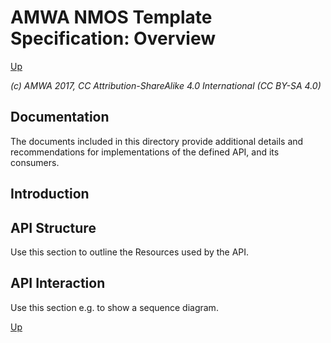 # AMWA NMOS Template Specification: Overview
[Up](..)

_(c) AMWA 2017, CC Attribution-ShareAlike 4.0 International (CC BY-SA 4.0)_

## Documentation

The documents included in this directory provide additional details and recommendations for implementations of the defined API, and its consumers.

## Introduction

## API Structure

Use this section to outline the Resources used by the API.

## API Interaction

Use this section e.g. to show a sequence diagram.

[Up](..)
